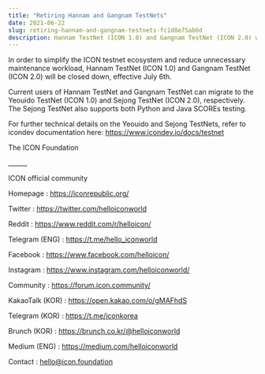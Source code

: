 ```yaml
---
title: "Retiring Hannam and Gangnam TestNets"
date: 2021-06-22
slug: retiring-hannam-and-gangnam-testnets-fc1d8e75ab6d
description: Hannam TestNet (ICON 1.0) and Gangnam TestNet (ICON 2.0) will be closed down, effective July 6th
---
```


In order to simplify the ICON testnet ecosystem and reduce unnecessary maintenance workload, Hannam TestNet (ICON 1.0) and Gangnam TestNet (ICON 2.0) will be closed down, effective July 6th.

Current users of Hannam TestNet and Gangnam TestNet can migrate to the Yeouido TestNet (ICON 1.0) and Sejong TestNet (ICON 2.0), respectively. The Sejong TestNet also supports both Python and Java SCOREs testing.

For further technical details on the Yeouido and Sejong TestNets, refer to icondev documentation here: <https://www.icondev.io/docs/testnet>

The ICON Foundation

\_\_\_\_\_\_

ICON official community

Homepage : <https://iconrepublic.org/>

Twitter : <https://twitter.com/helloiconworld>

Reddit : <https://www.reddit.com/r/helloicon/>

Telegram (ENG) : <https://t.me/hello_iconworld>

Facebook : <https://www.facebook.com/helloicon/>

Instagram : <https://www.instagram.com/helloiconworld/>

Community : <https://forum.icon.community/>

KakaoTalk (KOR) : <https://open.kakao.com/o/gMAFhdS>

Telegram (KOR) : <https://t.me/iconkorea>

Brunch (KOR) : <https://brunch.co.kr/@helloiconworld>

Medium (ENG) : <https://medium.com/helloiconworld>

Contact : hello@icon.foundation

